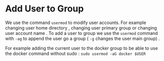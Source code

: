 # Add User to Group

We use the command `usermod` to modify user accounts. For example changing user home directory , changing user primary group or changing user account name .
To add a user to group we use the `usermod` command with `-ag`  to append the user go a group ( `-g` changes the user main group) .

For example adding the current user to the docker group to be able to use the docker command without sudo :
``` sudo usermod -aG docker $USER ```
